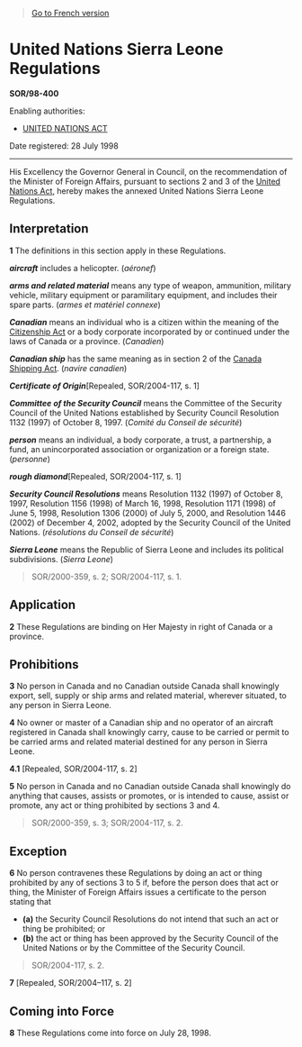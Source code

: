 > [Go to French version](/fr/Règlements/Décrets,%20ordonnances%20et%20règlements%20statutaires/98/400.md)

# United Nations Sierra Leone Regulations

**SOR/98-400**

Enabling authorities: 
- [UNITED NATIONS ACT](/en/Acts/Revised%20Statutes%20of%20Canada/U/U-2.md)

Date registered: 28 July 1998

----------

His Excellency the Governor General in Council, on the recommendation of the Minister of Foreign Affairs, pursuant to sections 2 and 3 of the [United Nations Act](/en/Acts/Revised%20Statutes%20of%20Canada/U/U-2.md), hereby makes the annexed United Nations Sierra Leone Regulations.




## Interpretation


**1** The definitions in this section apply in these Regulations.

***aircraft*** includes a helicopter. (*aéronef*)

***arms and related material*** means any type of weapon, ammunition, military vehicle, military equipment or paramilitary equipment, and includes their spare parts. (*armes et matériel connexe*)

***Canadian*** means an individual who is a citizen within the meaning of the [Citizenship Act](/en/Acts/Revised%20Statutes%20of%20Canada/C/C-29.md) or a body corporate incorporated by or continued under the laws of Canada or a province. (*Canadien*)

***Canadian ship*** has the same meaning as in section 2 of the [Canada Shipping Act](/en/Acts/Revised%20Statutes%20of%20Canada/S/S-9.md). (*navire canadien*)

***Certificate of Origin***[Repealed, SOR/2004-117, s. 1]

***Committee of the Security Council*** means the Committee of the Security Council of the United Nations established by Security Council Resolution 1132 (1997) of October 8, 1997. (*Comité du Conseil de sécurité*)

***person*** means an individual, a body corporate, a trust, a partnership, a fund, an unincorporated association or organization or a foreign state. (*personne*)

***rough diamond***[Repealed, SOR/2004-117, s. 1]

***Security Council Resolutions*** means Resolution 1132 (1997) of October 8, 1997, Resolution 1156 (1998) of March 16, 1998, Resolution 1171 (1998) of June 5, 1998, Resolution 1306 (2000) of July 5, 2000, and Resolution 1446 (2002) of December 4, 2002, adopted by the Security Council of the United Nations. (*résolutions du Conseil de sécurité*)

***Sierra Leone*** means the Republic of Sierra Leone and includes its political subdivisions. (*Sierra Leone*) 
> SOR/2000-359, s. 2; SOR/2004-117, s. 1.





## Application


**2** These Regulations are binding on Her Majesty in right of Canada or a province.




## Prohibitions


**3** No person in Canada and no Canadian outside Canada shall knowingly export, sell, supply or ship arms and related material, wherever situated, to any person in Sierra Leone.



**4** No owner or master of a Canadian ship and no operator of an aircraft registered in Canada shall knowingly carry, cause to be carried or permit to be carried arms and related material destined for any person in Sierra Leone.



**4.1** [Repealed, SOR/2004-117, s. 2]



**5** No person in Canada and no Canadian outside Canada shall knowingly do anything that causes, assists or promotes, or is intended to cause, assist or promote, any act or thing prohibited by sections 3 and 4.
> SOR/2000-359, s. 3; SOR/2004-117, s. 2.





## Exception


**6** No person contravenes these Regulations by doing an act or thing prohibited by any of sections 3 to 5 if, before the person does that act or thing, the Minister of Foreign Affairs issues a certificate to the person stating that
- **(a)** the Security Council Resolutions do not intend that such an act or thing be prohibited; or
- **(b)** the act or thing has been approved by the Security Council of the United Nations or by the Committee of the Security Council.
> SOR/2004-117, s. 2.




**7** [Repealed, SOR/2004–117, s. 2]




## Coming into Force


**8** These Regulations come into force on July 28, 1998.


